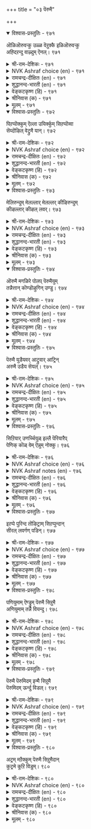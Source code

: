 +++
title = "०३ पॆरुमै"

+++


<details open><summary>विश्वास-प्रस्तुतिः - ९७१</summary>

ऒळिऒरुवऱ्कु उळ्ळ वॆऱुक्कै इळिऒरुवऱ्कु  
अह्दिऱन्दु वाऴ्दुम् ऎनल्।       ९७१
</details>

<details><summary>श्री-राम-देशिकः - ९७१</summary>

अधिकारः ९८. महत्त्वम्  
लोके कस्यचिदुत्साहो महत्त्वमिति कथ्यते ।  
विनोत्साहं जीवनेच्छा महत्वाभाव उच्यते ॥ ९७१॥
</details>

<details><summary>NVK Ashraf choice (en) - ९७१</summary>

०९७१
Honour is to crave for excellence.
Dishonor is to say: “I shall live without it”.
(N.V.K. Ashraf)
</details>

<details><summary>रामचन्द्र-दीक्षितः (en) - ९७१</summary>

971 oḷioruvaṟku uḷḷa veṟukkai iḷioruvaṟku  
aḵtuiṟantu vāḻtum eṉal.

971\. The glory of life is to achieve greatness. The poverty of life is to be lost to all glory.  
</details>

<details><summary>शुद्धानन्द-भारती (en) - ९७१</summary>

1\. ஒளிஒருவற்கு உள்ள வெறுக்கை இளிஒருவற்கு  
அஃதிறந்து வாழ்தும் எனல்.  
A heart of courage lives in light  
Devoid of that one's life is night.        971  
</details>

<details><summary>वेङ्कटकृष्ण (हि) - ९७१</summary>

971
मानव को विख्याति दे, रहना सहित उमंग ।  
‘जीयेंगे उसके बिना’, है यों कथन कलक ॥
</details>

<details><summary>श्रीनिवास (क) - ९७१</summary>

971. ऒब्बन बाळिनल्लि बॆळकॆन्दरॆ अवनल्लिरुव शक्तिये; ऒबन बाळिनल्लि कत्तलॆन्दरॆ, अदु इल्लदॆये बाळबहुदु ऎम्ब
अवन ऎणिकॆ.

</details>

<details><summary>मूलम् - ९७१</summary>

ऒळिऒरुवऱ्कु उळ्ळ वॆऱुक्कै इळिऒरुवऱ्कु  
अह्दिऱन्दु वाऴ्दुम् ऎनल्।       ९७१
</details>

<details open><summary>विश्वास-प्रस्तुतिः - ९७२</summary>

पिऱप्पॊक्कुम् ऎल्ला उयिर्क्कुम् सिऱप्पॊव्वा  
सॆय्दॊऴिल् वेट्रुमै यान्।      ९७२
</details>

<details><summary>श्री-राम-देशिकः - ९७२</summary>

तुल्याः स्युर्जन्मना सर्वे किन्तु कर्मविभेदतः ।  
महत्त्वतदाभावौ तु भिन्नौ जीवेषु तिष्ठतः ॥ ९७२॥
</details>

<details><summary>NVK Ashraf choice (en) - ९७२</summary>

०९७२
By birth all men are equal. Differences in their action
Render their worth unequal.
(S. Maharajan)
</details>

<details><summary>रामचन्द्र-दीक्षितः (en) - ९७२</summary>

972 piṟappuokkum ellā uyirkkum ciṟappuovvā  
ceytoḻil vēṟṟumai yāṉ.

972\. It is not birth but deeds that mark men.  
</details>

<details><summary>शुद्धानन्द-भारती (en) - ९७२</summary>

2\. பிறப்பொக்கும் எல்லா உயிர்க்கும் சிறப்பொவ்வா  
செய்தொழில் வேற்றுமை யான்.  
All beings are the same in birth  
But work decides their varied worth.        972  
</details>

<details><summary>वेङ्कटकृष्ण (हि) - ९७२</summary>

972
सभी मनुज हैं जन्म से, होते एक समान ।  
गुण-विशेष फिर सम नहीं, कर्म-भेद से जान ॥
</details>

<details><summary>श्रीनिवास (क) - ९७२</summary>

972. ऎल्ला जीविगळिगू हुट्टु ऒन्दे रीतियदु; आदरॆ, अवरवरु माडुव कॆलसगळु बेरॆबेरॆयागिरुवुदरिन्द,
कीर्ति प्रतिष्ठॆगळु भिन्नवागिरुत्तदॆ.

</details>

<details><summary>मूलम् - ९७२</summary>

पिऱप्पॊक्कुम् ऎल्ला उयिर्क्कुम् सिऱप्पॊव्वा  
सॆय्दॊऴिल् वेट्रुमै यान्।      ९७२
</details>

<details open><summary>विश्वास-प्रस्तुतिः - ९७३</summary>

मेलिरुन्दुम् मेलल्लार् मेलल्लर् कीऴिरुन्दुम्  
कीऴल्लार् कीऴल् लवर्।      ९७३
</details>

<details><summary>श्री-राम-देशिकः - ९७३</summary>

श्रेष्ठकर्म विन श्रेष्ठकृत्यात् सामान्योऽपि महान् भवेत् ।  
विना स्थानां श्रेष्ठकृत्यात् सामान्योऽपि महान् भवेत् ॥ ९७३॥
</details>

<details><summary>NVK Ashraf choice (en) - ९७३</summary>

०९७३
Neither the high-born who act low are high,
Nor the low-born who act high, low. *
(P.S. Sundaram)
</details>

<details><summary>रामचन्द्र-दीक्षितः (en) - ९७३</summary>

973 mēliruntum mēlallār mēlallar kīḻiruntum  
kīḻallār kīḻal lavar.

973\. One is not great because of one’s birth in a noble family; one is not low because of one’s low birth.  
</details>

<details><summary>शुद्धानन्द-भारती (en) - ९७३</summary>

3\. மேலிருந்தும் மேலல்லார் மேலல்லர் கீழிருந்தும்  
கீழல்லார் கீழல் லவர்.  
Ignoble high not high they are  
The noble low not low they fare.        973  
</details>

<details><summary>वेङ्कटकृष्ण (हि) - ९७३</summary>

973
छोटे नहिं होते बड़े, यद्यपि स्थिति है उच्च ।  
निचली स्थिति में भी बड़े, होते हैं नहिं तुच्छ ॥
</details>

<details><summary>श्रीनिवास (क) - ९७३</summary>

973. मेलाद स्थितियल्लिद्दरू कूड, मेलाद गुणविल्लदवरु मेलु वर्गदवरॆनिसिकॊळ्ळलाररु; अदे रीति, कीळु
स्थितियल्लिद्दरू कूड कीळाद गुण हॊन्ददवरु कीळु वर्गदवरॆन्दु ऎनिसिकॊळ्ळलाररु.

</details>

<details><summary>मूलम् - ९७३</summary>

मेलिरुन्दुम् मेलल्लार् मेलल्लर् कीऴिरुन्दुम्  
कीऴल्लार् कीऴल् लवर्।      ९७३
</details>

<details open><summary>विश्वास-प्रस्तुतिः - ९७४</summary>

ऒरुमै मगळिरे पोलप् पॆरुमैयुम्  
तन्नैत्तान् कॊण्डॊऴुगिन् उण्डु।       ९७४
</details>

<details><summary>श्री-राम-देशिकः - ९७४</summary>

यस्त्वात्मानं सद्गुणाद्यैः रक्षन् जीवति मानवः ।  
महिमानं स विन्देत दृढचित्ता सती यथा ॥ ९७४॥
</details>

<details><summary>NVK Ashraf choice (en) - ९७४</summary>

०९७४
Even greatness, like a woman’s chastity,
Belongs only to him who guards himself.
(W.H. Drew and J. Lazarus)
</details>

<details><summary>रामचन्द्र-दीक्षितः (en) - ९७४</summary>

974 orumai makaḷirē pōlap perumaiyum  
taṉṉaittāṉ koṇṭuoḻukiṉ uṇṭu.

974\. Greatness springs from one’s own good conduct preserved like the sacred honour of a woman.  
</details>

<details><summary>शुद्धानन्द-भारती (en) - ९७४</summary>

4\. ஒருமை மகளிரே போலப் பெருமையும்  
தன்னைத்தான் கொண்டொழுகின் உண்டு.  
Greatness like woman's chastity  
Is guarded by self-varacity.        974  
</details>

<details><summary>वेङ्कटकृष्ण (हि) - ९७४</summary>

974
एक निष्ठ रहती हुई, नारी सती समान ।  
आत्म-संयमी जो रहा, उसका हो बहुमान ॥
</details>

<details><summary>श्रीनिवास (क) - ९७४</summary>

974. एक निष्ठॆयुळ्ळ हॆङ्गसरन्तॆये हिरिमॆयू कूड, तन्नन्नु तानु कापाडिकॊण्डु नडॆदुकॊण्डरॆ मात्र उण्टु.

</details>

<details><summary>मूलम् - ९७४</summary>

ऒरुमै मगळिरे पोलप् पॆरुमैयुम्  
तन्नैत्तान् कॊण्डॊऴुगिन् उण्डु।       ९७४
</details>

<details open><summary>विश्वास-प्रस्तुतिः - ९७५</summary>

पॆरुमै युडैयवर् आट्रुवार् आट्रिन्  
अरुमै उडैय सॆयल्।       ९७५
</details>

<details><summary>श्री-राम-देशिकः - ९७५</summary>

महत्त्वगुणसम्पन्नाः कर्तव्यं कार्यमुत्तमम् ।  
विहितेन पथा कर्तुं भवेयुः शक्तिशालिनः ॥ ९७५॥
</details>

<details><summary>NVK Ashraf choice (en) - ९७५</summary>

०९७५
If the great achieve anything,
It will be deeds rare in achievement. *
(P.S. Sundaram)
</details>

<details><summary>रामचन्द्र-दीक्षितः (en) - ९७५</summary>

975 perumai uṭaiyavar āṟṟuvār āṟṟiṉ  
arumai uṭaiya ceyal.

975\. Greatness achieves things difficult for others.  
</details>

<details><summary>शुद्धानन्द-भारती (en) - ९७५</summary>

5\. பெருமை உடையவர் ஆற்றுவார் ஆற்றின்  
அருமை உடைய செயல்.  
Great souls when their will is active  
Do mighty deeds rare to achieve.        975  
</details>

<details><summary>वेङ्कटकृष्ण (हि) - ९७५</summary>

975
जो जन महानुभव हैं, उनको है यह साध्य ।  
कर चुकना है रीति से, जो हैं कार्य असाध्य ॥
</details>

<details><summary>श्रीनिवास (क) - ९७५</summary>

975. हिरिमॆयु गुणवुळ्ळवरु, कष्ट कालदल्लियू माडूवुदक्कॆ असाध्यवाद कॆलसगळन्नु, तक्क रीतियल्लि माडि
मुगिसबल्लवरागुत्तारॆ.

</details>

<details><summary>मूलम् - ९७५</summary>

पॆरुमै युडैयवर् आट्रुवार् आट्रिन्  
अरुमै उडैय सॆयल्।       ९७५
</details>

<details open><summary>विश्वास-प्रस्तुतिः - ९७६</summary>

सिऱियार् उणर्च्चियुळ् इल्लै पॆरियारैप्  
पेणिक् कॊळ् वेम् ऎन्नुम् नोक्कु।       ९७६
</details>

<details><summary>श्री-राम-देशिकः - ९७६</summary>

''महात्मनः पुरस्कृत्य यामस्तद्गतवर्त्मना'' ।  
इति न स्यान्मतिर्नीचेष्वात्मश्लाघापरेषु च ॥ ९७६॥
</details>

<details><summary>NVK Ashraf choice (en) - ९७६</summary>

०९७६
It is not in the nature of the small to have
That outlook of emulating the great. *
(S.M. Diaz)
</details>

<details><summary>NVK Ashraf notes (en) - ९७६</summary>

९७६. yama = God of Death.
</details>

<details><summary>रामचन्द्र-दीक्षितः (en) - ९७६</summary>

976 ciṟiyār uṇarcciyuḷ illai periyāraip  
pēṇikkoḷ vēmeṉṉum nōkku.

976\. Littleness feels no reverence for the great.  
</details>

<details><summary>शुद्धानन्द-भारती (en) - ९७६</summary>

6\. சிறியார் உணர்ச்சியுள் இல்லை பெரியாரைப்  
பேணிக்கொள் வேம்என்னும் நோக்கு.  
The petty-natured ones have not  
The mind to seek and befriend the great.        976  
</details>

<details><summary>वेङ्कटकृष्ण (हि) - ९७६</summary>

976
छोटों के मन में नहीं, होता यों सुविचार ।  
पावें गुण नर श्रेष्ठ का, कर उनका सत्कार ॥
</details>

<details><summary>श्रीनिवास (क) - ९७६</summary>

976. हिरियर हादियल्लि नडॆदु, अवर गुणगळन्नु नावू पडॆदुकॊळ्ळबेकु ऎन्नुव दृष्टि अल्पर मनस्सिनल्लि बरुवुदिल्ल.

</details>

<details><summary>मूलम् - ९७६</summary>

सिऱियार् उणर्च्चियुळ् इल्लै पॆरियारैप्  
पेणिक् कॊळ् वेम् ऎन्नुम् नोक्कु।       ९७६
</details>

<details open><summary>विश्वास-प्रस्तुतिः - ९७७</summary>

इऱप्पे पुरिन्द तॊऴिट्राम् सिऱप्पुन्दान्  
सीरल् लवर्गण् पडिन्।       ९७७
</details>

<details><summary>श्री-राम-देशिकः - ९७७</summary>

सज्जनार्हमहत्वाख्यगुणो विद्यादिवर्जितम् ।  
अस्थानपुरुषं प्राप्य तं कुर्याद् गर्वपूरितम् ॥ ९७७॥
</details>

<details><summary>NVK Ashraf choice (en) - ९७७</summary>

०९७७
If any distinction falls on the little minded,
Their insolence will know no bounds. *
(V.V.S. Aiyar)
</details>

<details><summary>रामचन्द्र-दीक्षितः (en) - ९७७</summary>

977 iṟappōr irunta toḻiṟṟām ciṟappuntāṉ  
cīral lavarkaṇ paṭiṉ.

977\. Littleness is proud of its virtues.  
</details>

<details><summary>शुद्धानन्द-भारती (en) - ९७७</summary>

7\. இறப்பே புரிந்த தொழிற்றாம் சிறப்புந்தான்  
சீரல் லவர்கட் படின்.  
The base with power and opulence  
Wax with deeds of insolence.        977  
</details>

<details><summary>वेङ्कटकृष्ण (हि) - ९७७</summary>

977
लगती है संपन्नता, जब ओछों के हाथ ।  
तब भी अत्याचार ही, करे गर्व के साथ ॥
</details>

<details><summary>श्रीनिवास (क) - ९७७</summary>

977. कुल, सम्पद, शिक्षण मॊदलाद हिरिमॆयु कीळादवर कैयल्लि सिक्किकॊण्डरॆ, दुरहङ्कारवन्नु वृद्धिपडिसुत्तदॆ.

</details>

<details><summary>मूलम् - ९७७</summary>

इऱप्पे पुरिन्द तॊऴिट्राम् सिऱप्पुन्दान्  
सीरल् लवर्गण् पडिन्।       ९७७
</details>

<details open><summary>विश्वास-प्रस्तुतिः - ९७८</summary>

पणियुमाम् ऎण्ड्रुम् पॆरुमै सिऱुमै  
अणियुमाम् तन्नै वियन्दु।       ९७८
</details>

<details><summary>श्री-राम-देशिकः - ९७८</summary>

महत्वगुणशीलास्तु भवन्ति विनयान्विताः ।  
तद्विहीना निजस्तोत्रकरणैकपरायणाः ॥ ९७८॥
</details>

<details><summary>NVK Ashraf choice (en) - ९७८</summary>

०९७८
The great are always humble,
And the small lost in self-admiration.
(P.S. Sundaram)
</details>

<details><summary>रामचन्द्र-दीक्षितः (en) - ९७८</summary>

978 paṇiyumām eṉṟum perumai ciṟumai  
aṇiyumām taṉṉai viyantu.

978\. Greatness is all humility; littleness is all arrogance.  
</details>

<details><summary>शुद्धानन्द-भारती (en) - ९७८</summary>

8\. பணியுமாம் என்றும் பெருமை சிறுமை  
அணியுமாம் தன்னை வியந்து.  
Greatness bends with modesty  
Meanness vaunts with vanity        978  
</details>

<details><summary>वेङ्कटकृष्ण (हि) - ९७८</summary>

978
है तो महानुभावता, विनयशील सब पर्व ।  
अहम्मन्य हो तुच्छता, करती है अति गर्व ॥
</details>

<details><summary>श्रीनिवास (क) - ९७८</summary>

978. यावागलू तग्गि नडॆयुवुदे हिरिय गुण; तम्म प्रतिष्ठॆयन्नु मरॆसि कॊण्डाडुवुदु कीळुगुण.

</details>

<details><summary>मूलम् - ९७८</summary>

पणियुमाम् ऎण्ड्रुम् पॆरुमै सिऱुमै  
अणियुमाम् तन्नै वियन्दु।       ९७८
</details>

<details open><summary>विश्वास-प्रस्तुतिः - ९७९</summary>

पॆरुमै पॆरुमिदम् इन्मै सिऱुमै  
पॆरुमिदम् ऊर्न्दु विडल्।      ९७९
</details>

<details><summary>श्री-राम-देशिकः - ९७९</summary>

गार्वभावो महत्त्वस्य लक्षणं सति कारणे ।  
निष्कारणमहङ्कारवत्ता नीचत्वलक्षणम् ॥ ९७९॥
</details>

<details><summary>NVK Ashraf choice (en) - ९७९</summary>

०९७९
The great are never puffed up,
While the small are inordinately proud. *
(P.S. Sundaram)
</details>

<details><summary>रामचन्द्र-दीक्षितः (en) - ९७९</summary>

979 perumai perumitam iṉmai ciṟumai  
perumitam ūrntu viṭal.

979\. Greatness is not conscious of its worth. Littleness is rooted in pride.  
</details>

<details><summary>शुद्धानन्द-भारती (en) - ९७९</summary>

9\. பெருமை பெருமிதம் இன்மை சிறுமை  
பெருமிதம் ஊர்ந்து விடல்.  
Greatness is free from insolence  
Littleness swells with that offence.        979  
</details>

<details><summary>वेङ्कटकृष्ण (हि) - ९७९</summary>

979
अहम्मन्यता-हीनता, है महानता बान ।  
अहम्मन्यता-सींव ही, ओछापन है जान ॥
</details>

<details><summary>श्रीनिवास (क) - ९७९</summary>

979. हिरिमॆय गुणवॆन्दरॆ अहङ्कारविल्लदॆ बाळुवुदु; कीळ्तनवॆन्दरॆ अहङ्कारवु बेरूरि निल्लुवुदु.

</details>

<details><summary>मूलम् - ९७९</summary>

पॆरुमै पॆरुमिदम् इन्मै सिऱुमै  
पॆरुमिदम् ऊर्न्दु विडल्।      ९७९
</details>

<details open><summary>विश्वास-प्रस्तुतिः - ९८०</summary>

अट्रम् मऱैक्कुम् पॆरुमै सिऱुमैदान्  
कुट्रमे कूऱि विडुम्।       ९८०
</details>

<details><summary>श्री-राम-देशिकः - ९८०</summary>

महान्तः परदोषाणां दर्शने विमुखाः किल ।  
अधमाः परदोषैकदर्शने नितरां प्रियाः ॥ ९८०॥
</details>

<details><summary>NVK Ashraf choice (en) - ९८०</summary>

०९८०
The great hide others' faults.
Only the small talk of nothing else.
(P.S. Sundaram)
</details>

<details><summary>रामचन्द्र-दीक्षितः (en) - ९८०</summary>

980 aṟṟam maṟaikkum perumai ciṟumaitāṉ  
kuṟṟamē kūṟi viṭum.

980\. Greatness hides the faults of others; littleness trumpets their faults alone.  
</details>

<details><summary>शुद्धानन्द-भारती (en) - ९८०</summary>

10\. அற்றம் மறைக்கும் பெருமை சிறுமைதான்  
குற்றமே கூறி விடும்.  
Weakness of others greatness screens  
Smallness defects alone proclaims.        980  
</details>

<details><summary>वेङ्कटकृष्ण (हि) - ९८०</summary>

980
दोषों को देना छिपा, है महानता-भाव ।  
दोषों की ही घोषणा, है तुच्छत- स्वभाव ॥
</details>

<details><summary>श्रीनिवास (क) - ९८०</summary>

980. हिरिमॆय गुणवु इतरर गुणदोषगळन्नु मरॆयुवुदु; कीळुतनवादरो इतरर गुणदोषगळन्ने ऎत्ति
आडुवुदु.
</details>

<details><summary>मूलम् - ९८०</summary>

अट्रम् मऱैक्कुम् पॆरुमै सिऱुमैदान्  
कुट्रमे कूऱि विडुम्।       ९८०
</details>
